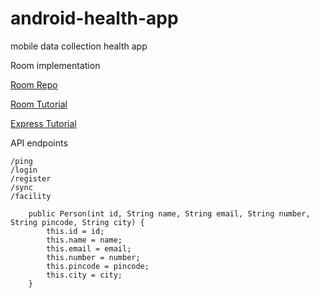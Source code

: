# android-health-app
mobile data collection health app


Room implementation

[Room Repo](https://github.com/ashishrawat2911/RoomDemo/tree/master/app/src/main/java/com/ashish/roomdemo/database)

[Room Tutorial](https://medium.com/mindorks/using-room-database-android-jetpack-675a89a0e942)

[Express Tutorial](https://dev.to/lennythedev/quick-rest-api-with-node-and-express-in-5-minutes-336j)


API endpoints

```
/ping 
/login 
/register
/sync
/facility
```



```
    public Person(int id, String name, String email, String number, String pincode, String city) {
        this.id = id;
        this.name = name;
        this.email = email;
        this.number = number;
        this.pincode = pincode;
        this.city = city;
    }
  ```


